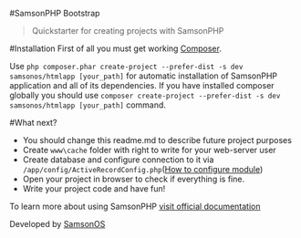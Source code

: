 #SamsonPHP Bootstrap

> Quickstarter for creating projects with SamsonPHP

#Installation
First of all you must get working [Composer](http://getcomposer.org).

Use ```php composer.phar create-project --prefer-dist -s dev samsonos/htmlapp [your_path]``` for automatic installation of SamsonPHP application
and all of its dependencies. If you have installed composer globally you should use ```composer create-project --prefer-dist -s dev samsonos/htmlapp [your_path]``` command.

#What next?
* You should change this readme.md to describe future project purposes
* Create ```www\cache``` folder with right to write for your web-server user
* Create database and configure connection to it via ```/app/config/ActiveRecordConfig.php```([How to configure module](https://github.com/samsonphp/config))
* Open your project in browser to check if everything is fine.
* Write your project code and have fun!

To learn more about using SamsonPHP [visit official documentation](http://samsonphp.com)

Developed by [SamsonOS](http://samsonos.com/)
